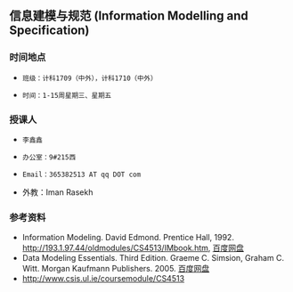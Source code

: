 
## 信息建模与规范  (Information Modelling and Specification)

### 时间地点
*     班级：计科1709（中外），计科1710（中外）
*     时间：1-15周星期三、星期五

### 授课人
*     李鑫鑫
*     办公室：9#215西
*     Email：365382513 AT qq DOT com
* 外教：Iman Rasekh

### 参考资料
* Information Modeling. David Edmond. Prentice Hall, 1992.  http://193.1.97.44/oldmodules/CS4513/IMbook.htm, [百度网盘](http://pan.baidu.com/s/1bpsU8Dh)
* Data Modeling Essentials. Third Edition. Graeme C. Simsion, Graham C. Witt. Morgan Kaufmann Publishers. 2005. [百度网盘](http://pan.baidu.com/s/1bpsU8Dh)
* http://www.csis.ul.ie/coursemodule/CS4513



